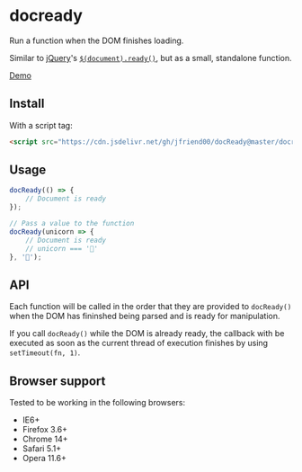 # docready

Run a function when the DOM finishes loading.

Similar to [jQuery](https://jquery.com/)'s [`$(document).ready()`](https://api.jquery.com/ready/), but as a small, standalone function.

[Demo](https://raw.githack.com/jfriend00/docReady/master/docreadytest.html)

## Install

With a script tag:

```html
<script src="https://cdn.jsdelivr.net/gh/jfriend00/docReady@master/docready.min.js"></script>
```

## Usage

```js
docReady(() => {
    // Document is ready
});
```

```js
// Pass a value to the function
docReady(unicorn => {
    // Document is ready
    // unicorn === '🦄'
}, '🦄');
```

## API

Each function will be called in the order that they are provided to `docReady()` when the DOM has fininshed being parsed and is ready for manipulation.

If you call `docReady()` while the DOM is already ready, the callback with be executed as soon as the current thread of execution finishes by using `setTimeout(fn, 1)`.

## Browser support

Tested to be working in the following browsers:

- IE6+
- Firefox 3.6+
- Chrome 14+
- Safari 5.1+
- Opera 11.6+
